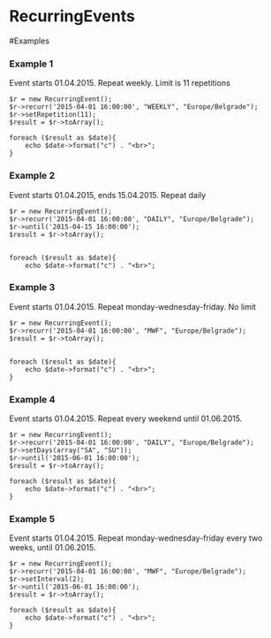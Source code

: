 # RecurringEvents

#Examples

<h3>Example 1</h3>

Event starts 01.04.2015. Repeat weekly. Limit is 11 repetitions

```
$r = new RecurringEvent();
$r->recurr('2015-04-01 16:00:00', "WEEKLY", "Europe/Belgrade");
$r->setRepetition(11);
$result = $r->toArray();

foreach ($result as $date){
    echo $date->format("c") . "<br>";
}
```
<h3>Example 2</h3>

Event starts 01.04.2015, ends 15.04.2015. Repeat daily

```
$r = new RecurringEvent();
$r->recurr('2015-04-01 16:00:00', "DAILY", "Europe/Belgrade");
$r->until('2015-04-15 16:00:00');
$result = $r->toArray();


foreach ($result as $date){
    echo $date->format("c") . "<br>";
```

<h3>Example 3</h3>

Event starts 01.04.2015. Repeat monday-wednesday-friday. No limit

```
$r = new RecurringEvent();
$r->recurr('2015-04-01 16:00:00', "MWF", "Europe/Belgrade");
$result = $r->toArray();


foreach ($result as $date){
    echo $date->format("c") . "<br>";
}
```

<h3>Example 4</h3>

Event starts 01.04.2015. Repeat every weekend until 01.06.2015.

```
$r = new RecurringEvent();
$r->recurr('2015-04-01 16:00:00', "DAILY", "Europe/Belgrade");
$r->setDays(array("SA", "SU"));
$r->until('2015-06-01 16:00:00');
$result = $r->toArray();

foreach ($result as $date){
    echo $date->format("c") . "<br>";
}
```

<h3>Example 5</h3>

Event starts 01.04.2015. Repeat monday-wednesday-friday every two weeks, until 01.06.2015.

```
$r = new RecurringEvent();
$r->recurr('2015-04-01 16:00:00', "MWF", "Europe/Belgrade");
$r->setInterval(2);
$r->until('2015-06-01 16:00:00');
$result = $r->toArray();

foreach ($result as $date){
    echo $date->format("c") . "<br>";
}
```